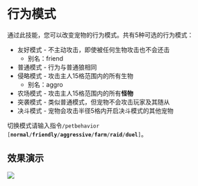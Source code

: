 # 行为模式

通过此技能，您可以改变宠物的行为模式。共有5种可选的行为模式：

* 友好模式 - 不主动攻击，即使被任何生物攻击也不会还击
  * 别名：friend
* 普通模式 - 行为与普通狼相同
* 侵略模式 - 攻击主人15格范围内的所有生物
  * 别名：aggro
* 农场模式 - 攻击主人15格范围内的所有**怪物**
* 突袭模式 - 类似普通模式，但宠物不会攻击玩家及其随从
* 决斗模式 - 宠物会攻击半径5格内开启决斗模式的其他宠物

切换模式请输入指令`/petbehavior [`**`normal`**`/`**`friendly`**`/`**`aggressive`**`/`**`farm`**`/`**`raid`**`/`**`duel`**`]`。

## 效果演示  

![](../.gitbook/assets/behavior.gif)